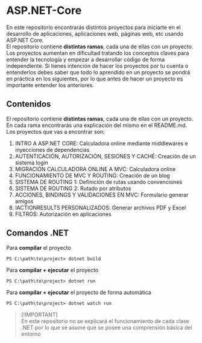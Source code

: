 # ASP.NET-Core
En este repositorio encontrarás distintos proyectos para iniciarte en el desarrollo de aplicaciones, aplicaciones web, páginas web, etc usando ASP.NET Core.  
El repositorio contiene **distintas ramas**, cada una de ellas con un proyecto. Los proyectos aumentan en dificultad tratando los conceptos claves para entender la tecnología y empezar a desarrollar código de forma independiente. Si tienes intención de hacer los proyectos por tu cuenta o entenderlos debes saber que todo lo aprendido en un proyecto se pondrá en práctica en los siguientes, por lo que antes de hacer un proyecto es importante entender los anteriores.

## Contenidos
El repositorio contiene **distintas ramas**, cada una de ellas con un proyecto. En cada rama encontrarás una explicación del mismo en el README.md. Los proyectos que vas a encontrar son:
 1. INTRO A ASP.NET CORE: Calculadora online mediante middlewares e inyecciones de dependencias
 2. AUTENTICACIÓN, AUTORIZACIÓN, SESIONES Y CACHÉ: Creación de un sistema login
 3. MIGRACIÓN CALCULADORA ONLINE A MVC: Calculadora online
 4. FUNCIONAMIENTO DE MVC Y ROUTING: Creación de un blog 
 5. SISTEMA DE ROUTING 1: Definición de rutas usando convenciones
 6. SISTEMA DE ROUTING 2: Rutado por atributos
 7. ACCIONES, BINDINGS Y VALIDACIONES EN MVC: Formulario generar amigos
 8. IACTIONRESULTS PERSONALIZADOS: Generar archivos PDF y Excel
 9. FILTROS: Autorización en aplicaciones

## Comandos .NET
Para **compilar** el proyecto
```
PS C:\path\to\project> dotnet build
```

Para **compilar + ejecutar** el proyecto
```
PS C:\path\to\project> dotnet run
```


Para **compilar + ejecutar** el proyecto de forma automática
```
PS C:\path\to\project> dotnet watch run
```

>[!IMPORTANT]\
>En este repositorio no se explicará el funcionamiento de cada clase .NET por lo que se asume que se posee una comprensión básica del entorno
